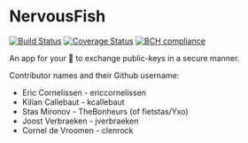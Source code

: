 # NervousFish
[![Build Status](https://travis-ci.org/ericcornelissen/NervousFish.svg?branch=develop)](https://travis-ci.org/ericcornelissen/NervousFish)
[![Coverage Status](https://coveralls.io/repos/github/ericcornelissen/NervousFish/badge.svg?branch=develop)](https://coveralls.io/github/ericcornelissen/NervousFish?branch=develop)
[![BCH compliance](https://bettercodehub.com/edge/badge/ericcornelissen/NervousFish?branch=develop)](https://bettercodehub.com/)

An app for your :iphone: to exchange public-keys in a secure manner.

Contributor names and their Github username:

* Eric Cornelissen - ericcornelissen
* Kilian Callebaut - kcallebaut
* Stas Mironov - TheBonheurs (of fietstas/Yxo)
* Joost Verbraeken - jverbraeken
* Cornel de Vroomen - clenrock
